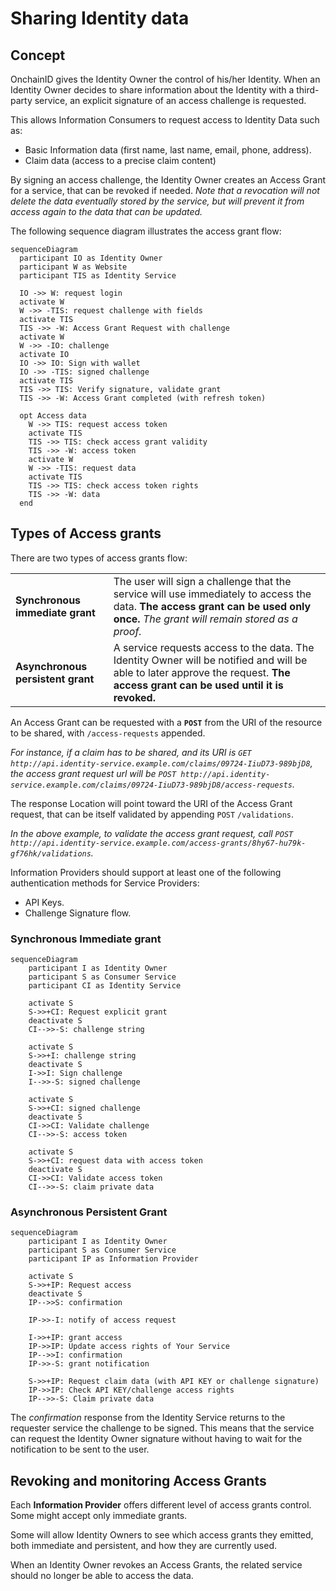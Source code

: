 # Sharing Identity data

## Concept

OnchainID gives the Identity Owner the control of his/her Identity.
When an Identity Owner decides to share information about the Identity with a third-party service,
an explicit signature of an access challenge is requested.

This allows Information Consumers to request access to Identity Data such as:

- Basic Information data (first name, last name, email, phone, address).
- Claim data (access to a precise claim content) 

By signing an access challenge, the Identity Owner creates an Access Grant for a service, that can be revoked if needed.
*Note that a revocation will not delete the data eventually stored by the service, but will prevent it from access again
to the data that can be updated.*

The following sequence diagram illustrates the access grant flow:

```mermaid
sequenceDiagram
  participant IO as Identity Owner
  participant W as Website
  participant TIS as Identity Service
 
  IO ->> W: request login
  activate W
  W ->> -TIS: request challenge with fields
  activate TIS
  TIS ->> -W: Access Grant Request with challenge
  activate W
  W ->> -IO: challenge
  activate IO
  IO ->> IO: Sign with wallet
  IO ->> -TIS: signed challenge
  activate TIS
  TIS ->> TIS: Verify signature, validate grant
  TIS ->> -W: Access Grant completed (with refresh token)
  
  opt Access data
    W ->> TIS: request access token
    activate TIS
    TIS ->> TIS: check access grant validity
    TIS ->> -W: access token
    activate W
    W ->> -TIS: request data
    activate TIS
    TIS ->> TIS: check access token rights
    TIS ->> -W: data
  end
```

## Types of Access grants

There are two types of access grants flow:

|                                   |                                                                                                                                                                                  |
| --------------------------------- | -------------------------------------------------------------------------------------------------------------------------------------------------------------------------------- |
| **Synchronous immediate grant**   | The user will sign a challenge that the service will use immediately to access the data. **The access grant can be used only once.** _The grant will remain stored as a proof._  |
| **Asynchronous persistent grant** | A service requests access to the data. The Identity Owner will be notified and will be able to later approve the request. **The access grant can be used until it is revoked.**  |

An Access Grant can be requested with a **`POST`** from the URI of the resource to be shared, with `/access-requests` appended.

_For instance, if a claim has to be shared, and its URI is `GET http://api.identity-service.example.com/claims/09724-IiuD73-989bjD8`, the access grant request url will be `POST http://api.identity-service.example.com/claims/09724-IiuD73-989bjD8/access-requests`._

The response Location will point toward the URI of the Access Grant request, that can be itself validated by appending `POST` `/validations`.

_In the above example, to validate the access grant request, call `POST http://api.identity-service.example.com/access-grants/8hy67-hu79k-gf76hk/validations`._

Information Providers should support at least one of the following authentication methods for Service Providers:

- API Keys.
- Challenge Signature flow.

### Synchronous Immediate grant

```mermaid
sequenceDiagram
    participant I as Identity Owner
    participant S as Consumer Service
    participant CI as Identity Service

    activate S
    S->>+CI: Request explicit grant
    deactivate S
    CI-->>-S: challenge string
    
    activate S
    S->>+I: challenge string
    deactivate S
    I->>I: Sign challenge
    I-->>-S: signed challenge

    activate S
    S->>+CI: signed challenge
    deactivate S
    CI->>CI: Validate challenge
    CI-->>-S: access token

    activate S
    S->>+CI: request data with access token
    deactivate S
    CI->>CI: Validate access token
    CI-->>-S: claim private data
```

### Asynchronous Persistent Grant

```mermaid
sequenceDiagram
    participant I as Identity Owner
    participant S as Consumer Service
    participant IP as Information Provider

    activate S
    S->>+IP: Request access
    deactivate S
    IP-->>S: confirmation
    
    IP->>-I: notify of access request

    I->>+IP: grant access
    IP->>IP: Update access rights of Your Service
    IP-->>I: confirmation
    IP->>-S: grant notification

    S->>+IP: Request claim data (with API KEY or challenge signature)
    IP->>IP: Check API KEY/challenge access rights
    IP-->>-S: Claim private data
```

The *confirmation* response from the Identity Service returns to the requester service the challenge to be signed.
This means that the service can request the Identity Owner signature without having to wait for the notification to be sent to the user.

## Revoking and monitoring Access Grants

Each **Information Provider** offers different level of access grants control. Some might accept only immediate grants.

Some will allow Identity Owners to see which access grants they emitted, both immediate and persistent, and how they are currently used.

When an Identity Owner revokes an Access Grants, the related service should no longer be able to access the data.
